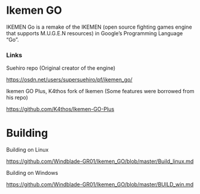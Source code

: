 # Ikemen GO
IKEMEN Go is a remake of the IKEMEN (open source fighting games engine that supports M.U.G.E.N resources) in Google’s Programming Language “Go”.

### Links ###

Suehiro repo (Original creator of the engine)

https://osdn.net/users/supersuehiro/pf/ikemen_go/

Ikemen GO Plus, K4thos fork of Ikemen (Some features were borrowed from his repo)

https://github.com/K4thos/Ikemen-GO-Plus

# Building #

Building on Linux

https://github.com/Windblade-GR01/Ikemen_GO/blob/master/Build_linux.md

Building on Windows

https://github.com/Windblade-GR01/Ikemen_GO/blob/master/BUILD_win.md
